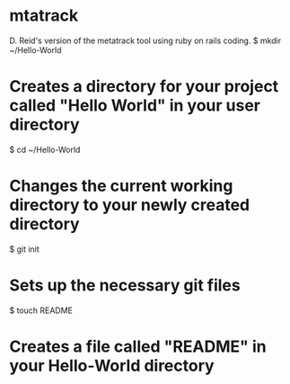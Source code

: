 mtatrack
========

D. Reid's version of the metatrack tool using ruby on rails coding.
$ mkdir ~/Hello-World
# Creates a directory for your project called "Hello World" in your user directory
$ cd ~/Hello-World
# Changes the current working directory to your newly created directory

$ git init
# Sets up the necessary git files

$ touch README
# Creates a file called "README" in your Hello-World directory
